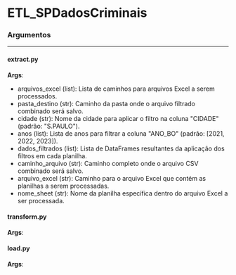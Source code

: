# ETL_SPDadosCriminais

### Argumentos
---

#### extract.py

**Args**:
* arquivos_excel (list): Lista de caminhos para arquivos Excel a serem processados.
* pasta_destino (str): Caminho da pasta onde o arquivo filtrado combinado será salvo.
* cidade (str): Nome da cidade para aplicar o filtro na coluna "CIDADE" (padrão: "S.PAULO").
* anos (list): Lista de anos para filtrar a coluna "ANO_BO" (padrão: [2021, 2022, 2023]).
* dados_filtrados (list): Lista de DataFrames resultantes da aplicação dos filtros em cada planilha.
* caminho_arquivo (str): Caminho completo onde o arquivo CSV combinado será salvo.
* arquivo_excel (str): Caminho para o arquivo Excel que contém as planilhas a serem processadas.
* nome_sheet (str): Nome da planilha específica dentro do arquivo Excel a ser processada.

#### transform.py
**Args**:

#### load.py
**Args**: